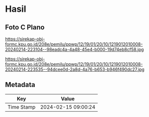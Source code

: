 # Hasil

## Foto C Plano

https://sirekap-obj-formc.kpu.go.id/208e/pemilu/ppwp/12/19/01/20/10/1219012010008-20240214-223104--98eadc4a-4a48-45e4-b000-19d74eb8cf58.jpg

https://sirekap-obj-formc.kpu.go.id/208e/pemilu/ppwp/12/19/01/20/10/1219012010008-20240214-223535--94dcee0d-2a8d-4a76-b653-b946f490dc27.jpg


## Metadata

| Key        | Value               |
| ---------- | ------------------- |
| Time Stamp | 2024-02-15 09:00:24 |



